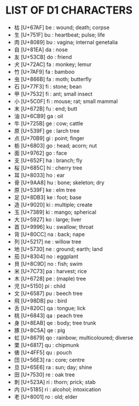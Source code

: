 # LIST OF D1 CHARACTERS

* 枯 [U+67AF] be : wound; death; corpse
* 生 [U+751F] bu : heartbeat; pulse; life
* 肉 [U+8089] bu : vagina; internal genetalia
* 自 [U+81EA] da : nose
* 友 [U+53CB] do : friend
* 犬 [U+72AC] fa : monkey; lemur
* 竹 [U+7AF9] fa : bamboo
* 虫 [U+866B] fa : moth; butterfly
* 石 [U+77F3] fi : stone; bean
* 甲 [U+7532] fi : ant; small insect
* 小 [U+5C0F] fi : mouse; rat; small mammal
* 末 [U+672B] fu : end; butt
* 油 [U+6CB9] ga : oil
* 牛 [U+725B] ge : cow; cattle
* 原 [U+539F] ge : larch tree
* 点 [U+70B9] gi : point; finger
* 栃 [U+6803] go : head; acorn; nut
* 面 [U+9762] go : face
* 支 [U+652F] ha : branch; fly
* 桜 [U+685C] hi : cherry tree
* 耳 [U+8033] ho : ear
* 骨 [U+9AA8] hu : bone; skeleton; dry
* 原 [U+539F] ke : elm tree
* 足 [U+8DB3] ke : foot; base
* 造 [U+9020] ki : multiple; create
* 玉 [U+7389] ki : mango; spherical
* 大 [U+5927] ko : large; liver
* 首 [U+9996] ku : swallow; throat
* 背 [U+80CC] na : back; nape
* 列 [U+5217] ne : willow tree
* 地 [U+5730] ne : ground; earth; land
* 茄 [U+8304] no : eggplant
* 貝 [U+8C9D] no : fish; swim
* 米 [U+7C73] pa : harvest; rice
* 木 [U+6728] pe : (maple) tree
* 児 [U+5150] pi : child
* 文 [U+6587] pu : beech tree
* 飛 [U+98DB] pu : bird
* 舌 [U+820C] qa : tongue; lick
* 桃 [U+6843] qa : peach tree
* 身 [U+8EAB] qe : body; tree trunk
* 豚 [U+8C5A] qe : pig
* 虹 [U+8679] qo : rainbow; multicoloured; diverse
* 栗 [U+6817] qu : chipmunk
* 俵 [U+4FF5] qu : pouch
* 団 [U+56E3] ra : core; centre
* 旦 [U+65E6] ra : sun; day; shine
* 田 [U+7530] re : oak tree
* 刺 [U+523A] ri : thorn; prick; stab
* 内 [U+5185] ri : alcohol; intoxication
* 老 [U+8001] ro : old; elder
